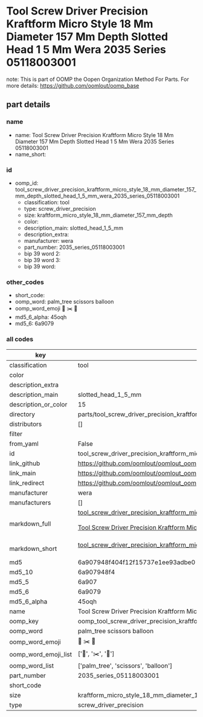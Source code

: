 # Tool Screw Driver Precision Kraftform Micro Style 18 Mm Diameter 157 Mm Depth Slotted Head 1 5 Mm Wera 2035 Series 05118003001  

note: This is part of OOMP the Oopen Organization Method For Parts. For more details: https://github.com/oomlout/oomp_base

##  part details
  







### name
* name: Tool Screw Driver Precision Kraftform Micro Style 18 Mm Diameter 157 Mm Depth Slotted Head 1 5 Mm Wera 2035 Series 05118003001
* name_short: 
### id
* oomp_id: tool_screw_driver_precision_kraftform_micro_style_18_mm_diameter_157_mm_depth_slotted_head_1_5_mm_wera_2035_series_05118003001
  * classification: tool
  * type: screw_driver_precision
  * size: kraftform_micro_style_18_mm_diameter_157_mm_depth
  * color: 
  * description_main: slotted_head_1_5_mm
  * description_extra: 
  * manufacturer: wera
  * part_number: 2035_series_05118003001
  * bip 39 word 2: 
  * bip 39 word 3: 
  * bip 39 word: 

### other_codes
* short_code: 
* oomp_word: palm_tree scissors balloon
* oomp_word_emoji :palm_tree: :scissors: :balloon:
* md5_6_alpha: 45oqh
* md5_6: 6a9079









### all codes 
| key | value |  
| --- | --- |  
| classification | tool |  
| color |  |  
| description_extra |  |  
| description_main | slotted_head_1_5_mm |  
| description_or_color | 15 |  
| directory | parts/tool_screw_driver_precision_kraftform_micro_style_18_mm_diameter_157_mm_depth_slotted_head_1_5_mm_wera_2035_series_05118003001 |  
| distributors | [] |  
| filter |  |  
| from_yaml | False |  
| id | tool_screw_driver_precision_kraftform_micro_style_18_mm_diameter_157_mm_depth_slotted_head_1_5_mm_wera_2035_series_05118003001 |  
| link_github | https://github.com/oomlout/oomlout_oomp_version_1_messy/tree/main/parts/tool_screw_driver_precision_kraftform_micro_style_18_mm_diameter_157_mm_depth_slotted_head_1_5_mm_wera_2035_series_05118003001 |  
| link_main | https://github.com/oomlout/oomlout_oomp_version_1_messy/tree/main/parts/tool_screw_driver_precision_kraftform_micro_style_18_mm_diameter_157_mm_depth_slotted_head_1_5_mm_wera_2035_series_05118003001 |  
| link_redirect | https://github.com/oomlout/oomlout_oomp_version_1_messy/tree/main/parts/tool_screw_driver_precision_kraftform_micro_style_18_mm_diameter_157_mm_depth_slotted_head_1_5_mm_wera_2035_series_05118003001 |  
| manufacturer | wera |  
| manufacturers | [] |  
| markdown_full | [tool_screw_driver_precision_kraftform_micro_style_18_mm_diameter_157_mm_depth_slotted_head_1_5_mm_wera_2035_series_05118003001](none)<br>[](none)<br>[Tool Screw Driver Precision Kraftform Micro Style 18 Mm Diameter 157 Mm Depth Slotted Head 1 5 Mm Wera 2035 Series 05118003001](none)<br><br> |  
| markdown_short | [tool_screw_driver_precision_kraftform_micro_style_18_mm_diameter_157_mm_depth_slotted_head_1_5_mm_wera_2035_series_05118003001](none)<br><br> |  
| md5 | 6a907948f404f12f15737e1ee93adbe0 |  
| md5_10 | 6a907948f4 |  
| md5_5 | 6a907 |  
| md5_6 | 6a9079 |  
| md5_6_alpha | 45oqh |  
| name | Tool Screw Driver Precision Kraftform Micro Style 18 Mm Diameter 157 Mm Depth Slotted Head 1 5 Mm Wera 2035 Series 05118003001 |  
| oomp_key | oomp_tool_screw_driver_precision_kraftform_micro_style_18_mm_diameter_157_mm_depth_slotted_head_1_5_mm_wera_2035_series_05118003001 |  
| oomp_word | palm_tree scissors balloon |  
| oomp_word_emoji | :palm_tree: :scissors: :balloon: |  
| oomp_word_emoji_list | [':palm_tree:', ':scissors:', ':balloon:'] |  
| oomp_word_list | ['palm_tree', 'scissors', 'balloon'] |  
| part_number | 2035_series_05118003001 |  
| short_code |  |  
| size | kraftform_micro_style_18_mm_diameter_157_mm_depth |  
| type | screw_driver_precision |  
